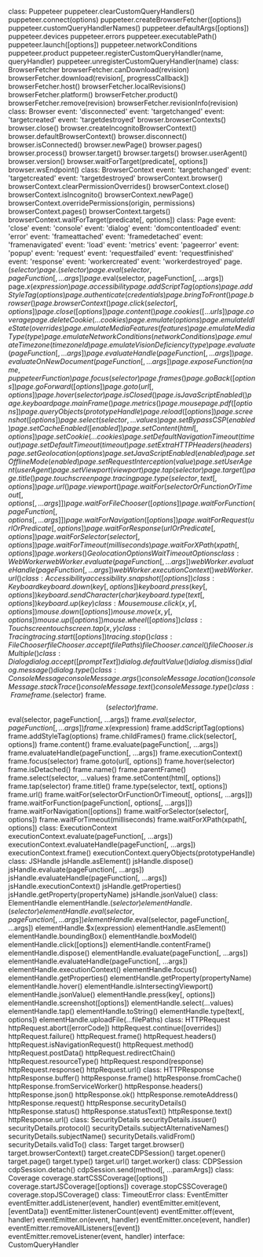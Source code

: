 class: Puppeteer
puppeteer.clearCustomQueryHandlers()
puppeteer.connect(options)
puppeteer.createBrowserFetcher([options])
puppeteer.customQueryHandlerNames()
puppeteer.defaultArgs([options])
puppeteer.devices
puppeteer.errors
puppeteer.executablePath()
puppeteer.launch([options])
puppeteer.networkConditions
puppeteer.product
puppeteer.registerCustomQueryHandler(name, queryHandler)
puppeteer.unregisterCustomQueryHandler(name)
class: BrowserFetcher
browserFetcher.canDownload(revision)
browserFetcher.download(revision[, progressCallback])
browserFetcher.host()
browserFetcher.localRevisions()
browserFetcher.platform()
browserFetcher.product()
browserFetcher.remove(revision)
browserFetcher.revisionInfo(revision)
class: Browser
event: 'disconnected'
event: 'targetchanged'
event: 'targetcreated'
event: 'targetdestroyed'
browser.browserContexts()
browser.close()
browser.createIncognitoBrowserContext()
browser.defaultBrowserContext()
browser.disconnect()
browser.isConnected()
browser.newPage()
browser.pages()
browser.process()
browser.target()
browser.targets()
browser.userAgent()
browser.version()
browser.waitForTarget(predicate[, options])
browser.wsEndpoint()
class: BrowserContext
event: 'targetchanged'
event: 'targetcreated'
event: 'targetdestroyed'
browserContext.browser()
browserContext.clearPermissionOverrides()
browserContext.close()
browserContext.isIncognito()
browserContext.newPage()
browserContext.overridePermissions(origin, permissions)
browserContext.pages()
browserContext.targets()
browserContext.waitForTarget(predicate[, options])
class: Page
event: 'close'
event: 'console'
event: 'dialog'
event: 'domcontentloaded'
event: 'error'
event: 'frameattached'
event: 'framedetached'
event: 'framenavigated'
event: 'load'
event: 'metrics'
event: 'pageerror'
event: 'popup'
event: 'request'
event: 'requestfailed'
event: 'requestfinished'
event: 'response'
event: 'workercreated'
event: 'workerdestroyed'
page.$(selector)
page.$$(selector)
page.$$eval(selector, pageFunction[, ...args])
page.$eval(selector, pageFunction[, ...args])
page.$x(expression)
page.accessibility
page.addScriptTag(options)
page.addStyleTag(options)
page.authenticate(credentials)
page.bringToFront()
page.browser()
page.browserContext()
page.click(selector[, options])
page.close([options])
page.content()
page.cookies([...urls])
page.coverage
page.deleteCookie(...cookies)
page.emulate(options)
page.emulateIdleState(overrides)
page.emulateMediaFeatures(features)
page.emulateMediaType(type)
page.emulateNetworkConditions(networkConditions)
page.emulateTimezone(timezoneId)
page.emulateVisionDeficiency(type)
page.evaluate(pageFunction[, ...args])
page.evaluateHandle(pageFunction[, ...args])
page.evaluateOnNewDocument(pageFunction[, ...args])
page.exposeFunction(name, puppeteerFunction)
page.focus(selector)
page.frames()
page.goBack([options])
page.goForward([options])
page.goto(url[, options])
page.hover(selector)
page.isClosed()
page.isJavaScriptEnabled()
page.keyboard
page.mainFrame()
page.metrics()
page.mouse
page.pdf([options])
page.queryObjects(prototypeHandle)
page.reload([options])
page.screenshot([options])
page.select(selector, ...values)
page.setBypassCSP(enabled)
page.setCacheEnabled([enabled])
page.setContent(html[, options])
page.setCookie(...cookies)
page.setDefaultNavigationTimeout(timeout)
page.setDefaultTimeout(timeout)
page.setExtraHTTPHeaders(headers)
page.setGeolocation(options)
page.setJavaScriptEnabled(enabled)
page.setOfflineMode(enabled)
page.setRequestInterception(value)
page.setUserAgent(userAgent)
page.setViewport(viewport)
page.tap(selector)
page.target()
page.title()
page.touchscreen
page.tracing
page.type(selector, text[, options])
page.url()
page.viewport()
page.waitFor(selectorOrFunctionOrTimeout[, options[, ...args]])
page.waitForFileChooser([options])
page.waitForFunction(pageFunction[, options[, ...args]])
page.waitForNavigation([options])
page.waitForRequest(urlOrPredicate[, options])
page.waitForResponse(urlOrPredicate[, options])
page.waitForSelector(selector[, options])
page.waitForTimeout(milliseconds)
page.waitForXPath(xpath[, options])
page.workers()
GeolocationOptions
WaitTimeoutOptions
class: WebWorker
webWorker.evaluate(pageFunction[, ...args])
webWorker.evaluateHandle(pageFunction[, ...args])
webWorker.executionContext()
webWorker.url()
class: Accessibility
accessibility.snapshot([options])
class: Keyboard
keyboard.down(key[, options])
keyboard.press(key[, options])
keyboard.sendCharacter(char)
keyboard.type(text[, options])
keyboard.up(key)
class: Mouse
mouse.click(x, y[, options])
mouse.down([options])
mouse.move(x, y[, options])
mouse.up([options])
mouse.wheel([options])
class: Touchscreen
touchscreen.tap(x, y)
class: Tracing
tracing.start([options])
tracing.stop()
class: FileChooser
fileChooser.accept(filePaths)
fileChooser.cancel()
fileChooser.isMultiple()
class: Dialog
dialog.accept([promptText])
dialog.defaultValue()
dialog.dismiss()
dialog.message()
dialog.type()
class: ConsoleMessage
consoleMessage.args()
consoleMessage.location()
consoleMessage.stackTrace()
consoleMessage.text()
consoleMessage.type()
class: Frame
frame.$(selector)
frame.$$(selector)
frame.$$eval(selector, pageFunction[, ...args])
frame.$eval(selector, pageFunction[, ...args])
frame.$x(expression)
frame.addScriptTag(options)
frame.addStyleTag(options)
frame.childFrames()
frame.click(selector[, options])
frame.content()
frame.evaluate(pageFunction[, ...args])
frame.evaluateHandle(pageFunction[, ...args])
frame.executionContext()
frame.focus(selector)
frame.goto(url[, options])
frame.hover(selector)
frame.isDetached()
frame.name()
frame.parentFrame()
frame.select(selector, ...values)
frame.setContent(html[, options])
frame.tap(selector)
frame.title()
frame.type(selector, text[, options])
frame.url()
frame.waitFor(selectorOrFunctionOrTimeout[, options[, ...args]])
frame.waitForFunction(pageFunction[, options[, ...args]])
frame.waitForNavigation([options])
frame.waitForSelector(selector[, options])
frame.waitForTimeout(milliseconds)
frame.waitForXPath(xpath[, options])
class: ExecutionContext
executionContext.evaluate(pageFunction[, ...args])
executionContext.evaluateHandle(pageFunction[, ...args])
executionContext.frame()
executionContext.queryObjects(prototypeHandle)
class: JSHandle
jsHandle.asElement()
jsHandle.dispose()
jsHandle.evaluate(pageFunction[, ...args])
jsHandle.evaluateHandle(pageFunction[, ...args])
jsHandle.executionContext()
jsHandle.getProperties()
jsHandle.getProperty(propertyName)
jsHandle.jsonValue()
class: ElementHandle
elementHandle.$(selector)
elementHandle.$$(selector)
elementHandle.$$eval(selector, pageFunction[, ...args])
elementHandle.$eval(selector, pageFunction[, ...args])
elementHandle.$x(expression)
elementHandle.asElement()
elementHandle.boundingBox()
elementHandle.boxModel()
elementHandle.click([options])
elementHandle.contentFrame()
elementHandle.dispose()
elementHandle.evaluate(pageFunction[, ...args])
elementHandle.evaluateHandle(pageFunction[, ...args])
elementHandle.executionContext()
elementHandle.focus()
elementHandle.getProperties()
elementHandle.getProperty(propertyName)
elementHandle.hover()
elementHandle.isIntersectingViewport()
elementHandle.jsonValue()
elementHandle.press(key[, options])
elementHandle.screenshot([options])
elementHandle.select(...values)
elementHandle.tap()
elementHandle.toString()
elementHandle.type(text[, options])
elementHandle.uploadFile(...filePaths)
class: HTTPRequest
httpRequest.abort([errorCode])
httpRequest.continue([overrides])
httpRequest.failure()
httpRequest.frame()
httpRequest.headers()
httpRequest.isNavigationRequest()
httpRequest.method()
httpRequest.postData()
httpRequest.redirectChain()
httpRequest.resourceType()
httpRequest.respond(response)
httpRequest.response()
httpRequest.url()
class: HTTPResponse
httpResponse.buffer()
httpResponse.frame()
httpResponse.fromCache()
httpResponse.fromServiceWorker()
httpResponse.headers()
httpResponse.json()
httpResponse.ok()
httpResponse.remoteAddress()
httpResponse.request()
httpResponse.securityDetails()
httpResponse.status()
httpResponse.statusText()
httpResponse.text()
httpResponse.url()
class: SecurityDetails
securityDetails.issuer()
securityDetails.protocol()
securityDetails.subjectAlternativeNames()
securityDetails.subjectName()
securityDetails.validFrom()
securityDetails.validTo()
class: Target
target.browser()
target.browserContext()
target.createCDPSession()
target.opener()
target.page()
target.type()
target.url()
target.worker()
class: CDPSession
cdpSession.detach()
cdpSession.send(method[, ...paramArgs])
class: Coverage
coverage.startCSSCoverage([options])
coverage.startJSCoverage([options])
coverage.stopCSSCoverage()
coverage.stopJSCoverage()
class: TimeoutError
class: EventEmitter
eventEmitter.addListener(event, handler)
eventEmitter.emit(event, [eventData])
eventEmitter.listenerCount(event)
eventEmitter.off(event, handler)
eventEmitter.on(event, handler)
eventEmitter.once(event, handler)
eventEmitter.removeAllListeners([event])
eventEmitter.removeListener(event, handler)
interface: CustomQueryHandler
